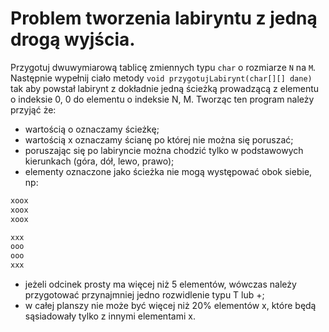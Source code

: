 # Problem tworzenia labiryntu z jedną drogą wyjścia.
Przygotuj dwuwymiarową tablicę zmiennych typu `char` o rozmiarze `N` na `M`. Następnie wypełnij ciało metody `void przygotujLabirynt(char[][] dane)` tak aby powstał labirynt z dokładnie jedną ścieżką prowadzącą z elementu o indeksie 0, 0 do elementu o indeksie N, M. Tworząc ten program należy przyjąć że:

* wartością o oznaczamy ścieżkę;
* wartością x oznaczamy ścianę po której nie można się poruszać;
* poruszając się po labiryncie można chodzić tylko w podstawowych kierunkach (góra, dół, lewo, prawo);
* elementy oznaczone jako ścieżka nie mogą występować obok siebie, np:

``` java
xoox
xoox
xoox

xxx
ooo
ooo
xxx
```

* jeżeli odcinek prosty ma więcej niż 5 elementów, wówczas należy przygotować przynajmniej jedno rozwidlenie typu T lub +;
* w całej planszy nie może być więcej niż 20% elementów x, które będą sąsiadowały tylko z innymi elementami x.